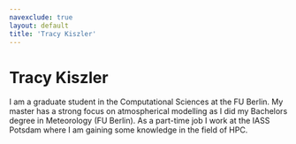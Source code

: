 ```yaml
---
navexclude: true
layout: default
title: 'Tracy Kiszler'
---
```


# Tracy Kiszler

I am a graduate student in the Computational Sciences at the FU Berlin. My master has a strong focus on atmospherical modelling as I did my Bachelors degree in Meteorology (FU Berlin). As a part-time job I work at the IASS Potsdam where I am gaining some knowledge in the field of HPC.